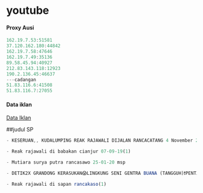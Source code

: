 # youtube


#### Proxy Ausi
```js
162.19.7.53:51581
37.120.162.180:44842
162.19.7.58:47646
162.19.7.49:35136
89.58.45.94:40927
212.83.143.118:12923
190.2.136.45:46637
---cadangan
51.83.116.6:41508
51.83.116.7:27055
```

#### Data iklan
[Data Iklan](https://www.prepostseo.com/tool/fake-address-generator)

##judul SP

```js
- KESERUAN,, KUDALUMPING REAK RAJAWALI DIJALAN RANCACATANG 4 November 2021
```
```js
- Reak rajawali di babakan cianjur 07-09-19(1)
```
```js
- Mutiara surya putra rancasawo 25-01-20 msp
```
```js
- DETIK2X GRANDONG KERASUKAN😱LINGKUNG SENI GENTRA BUANA (TANGGUH)❗PENTAS DI DERWATI 15-05-22
```
```js
- Reak rajawali di sapan rancakaso(1)
```

